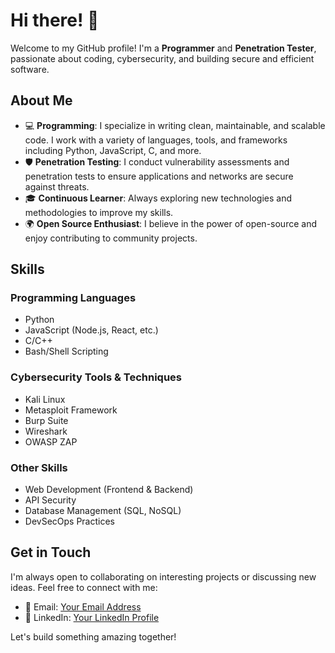 # Hi there! 👋

Welcome to my GitHub profile! I'm a **Programmer** and **Penetration Tester**, passionate about coding, cybersecurity, and building secure and efficient software.

## About Me

- 💻 **Programming**: I specialize in writing clean, maintainable, and scalable code. I work with a variety of languages, tools, and frameworks including Python, JavaScript, C, and more.
- 🛡️ **Penetration Testing**: I conduct vulnerability assessments and penetration tests to ensure applications and networks are secure against threats.
- 🎓 **Continuous Learner**: Always exploring new technologies and methodologies to improve my skills.
- 🌍 **Open Source Enthusiast**: I believe in the power of open-source and enjoy contributing to community projects.

## Skills

### Programming Languages
- Python
- JavaScript (Node.js, React, etc.)
- C/C++
- Bash/Shell Scripting

### Cybersecurity Tools & Techniques
- Kali Linux
- Metasploit Framework
- Burp Suite
- Wireshark
- OWASP ZAP

### Other Skills
- Web Development (Frontend & Backend)
- API Security
- Database Management (SQL, NoSQL)
- DevSecOps Practices

## Get in Touch

I'm always open to collaborating on interesting projects or discussing new ideas. Feel free to connect with me:

- 📧 Email: [Your Email Address](mailto:winchestervicious@gmail.com)
- 💼 LinkedIn: [Your LinkedIn Profile](https://www.linkedin.com/in/thar-htet-s-0368662a4/)

Let's build something amazing together!

